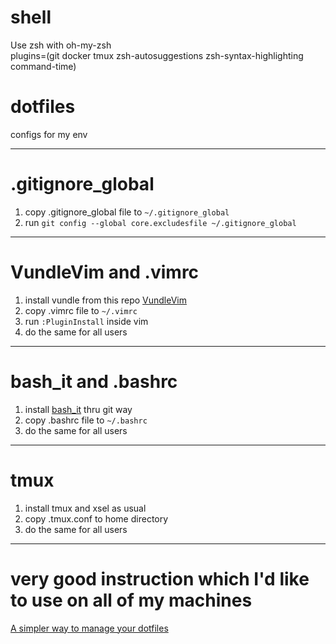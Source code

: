 # shell

Use zsh with oh-my-zsh  
plugins=(git docker tmux zsh-autosuggestions zsh-syntax-highlighting command-time)

# dotfiles
configs for my env

* * *
# .gitignore_global

1. copy .gitignore_global file to `~/.gitignore_global`
2. run `git config --global core.excludesfile ~/.gitignore_global`

* * *
# VundleVim and .vimrc

1. install vundle from this repo [VundleVim](https://github.com/VundleVim/Vundle.vim)
2. copy .vimrc file to `~/.vimrc`
3. run `:PluginInstall` inside vim
4. do the same for all users

* * *
# bash_it and .bashrc

1. install [bash_it](https://github.com/Bash-it/bash-it) thru git way
2. copy .bashrc file to `~/.bashrc`
3. do the same for all users

* * *
# tmux

1. install tmux and xsel as usual
2. copy .tmux.conf to home directory
3. do the same for all users

* * *
# very good instruction which I'd like to use on all of my machines
[A simpler way to manage your dotfiles](https://www.anand-iyer.com/blog/2018/a-simpler-way-to-manage-your-dotfiles.html)
